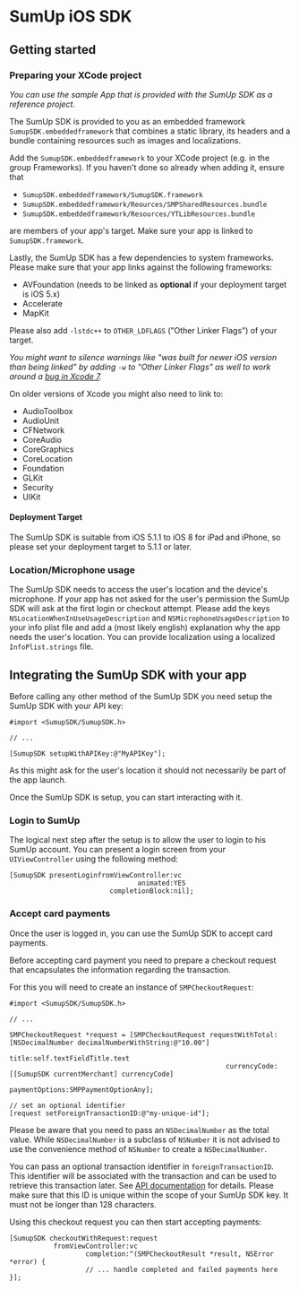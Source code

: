 # SumUp iOS SDK

## Getting started

### Preparing your XCode project
*You can use the sample App that is provided with the SumUp SDK as a reference project.*


The SumUp SDK is provided to you as an embedded framework `SumupSDK.embeddedframework` that combines a static library, its headers and a bundle containing resources such as images and localizations.

Add the `SumupSDK.embeddedframework` to your XCode project (e.g. in the group Frameworks). If you haven't done so already when adding it, ensure that 

* `SumupSDK.embeddedframework/SumupSDK.framework`
* `SumupSDK.embeddedframework/Reources/SMPSharedResources.bundle`
* `SumupSDK.embeddedframework/Resources/YTLibResources.bundle` 

are members of your app's target. Make sure your app is linked to `SumupSDK.framework`.

Lastly, the SumUp SDK has a few dependencies to system frameworks. Please make sure that your app links against the following frameworks:

* AVFoundation (needs to be linked as **optional** if your deployment target is iOS 5.x)
* Accelerate
* MapKit

Please also add `-lstdc++` to `OTHER_LDFLAGS` ("Other Linker Flags") of your target.

*You might want to silence warnings like "was built for newer iOS version than being linked" by adding `-w` to "Other Linker Flags" as well to work around a [bug in Xcode 7](http://stackoverflow.com/a/32543155).*

On older versions of Xcode you might also need to link to:

* AudioToolbox
* AudioUnit
* CFNetwork
* CoreAudio
* CoreGraphics
* CoreLocation
* Foundation
* GLKit
* Security
* UIKit


#### Deployment Target
The SumUp SDK is suitable from iOS 5.1.1 to iOS 8 for iPad and iPhone, so please set your deployment target to 5.1.1 or later.

### Location/Microphone usage
The SumUp SDK needs to access the user's location and the device's microphone. If your app has not asked for the user's permission the SumUp SDK will ask at the first login or checkout attempt. Please add the keys `NSLocationWhenInUseUsageDescription` and `NSMicrophoneUsageDescription` to your info plist file and add a (most likely english) explanation why the app needs the user's location. You can provide localization using a localized `InfoPlist.strings` file.


## Integrating the SumUp SDK with your app

Before calling any other method of the SumUp SDK you need setup the SumUp SDK with your API key:

```
#import <SumupSDK/SumupSDK.h>

// ...

[SumupSDK setupWithAPIKey:@"MyAPIKey"];
```
As this might ask for the user's location it should not necessarily be part
of the app launch. 

Once the SumUp SDK is setup, you can start interacting with it.

### Login to SumUp

The logical next step after the setup is to allow the user to login to his SumUp account. You can present a login screen from your `UIViewController` using the following method:
```
[SumupSDK presentLoginfromViewController:vc
                                animated:YES
                         completionBlock:nil];
``` 

### Accept card payments

Once the user is logged in, you can use the SumUp SDK to accept card payments.

Before accepting card payment you need to prepare a checkout request that encapsulates the information regarding the transaction.

For this you will need to create an instance of `SMPCheckoutRequest`:


```
#import <SumupSDK/SumupSDK.h>

// ...

SMPCheckoutRequest *request = [SMPCheckoutRequest requestWithTotal:[NSDecimalNumber decimalNumberWithString:@"10.00"]
                                                             title:self.textFieldTitle.text
                                                      currencyCode:[[SumupSDK currentMerchant] currencyCode]
                                                    paymentOptions:SMPPaymentOptionAny];
                                                     
// set an optional identifier
[request setForeignTransactionID:@"my-unique-id"];
```

Please be aware that you need to pass an `NSDecimalNumber` as the total value. While `NSDecimalNumber` is a subclass of `NSNumber` it is not advised to use the convenience method of `NSNumber` to create a `NSDecimalNumber`.

You can pass an optional transaction identifier in `foreignTransactionID`. This identifier will be associated with the transaction and can be used to retrieve this transaction later. See [API documentation](https://sumup.com/integration#transactionReportingAPIs) for details. Please make sure that this ID is unique within the scope of your SumUp SDK key. It must not be longer than 128 characters.

Using this checkout request you can then start accepting payments:


```
[SumupSDK checkoutWithRequest:request 
           fromViewController:vc 
                   completion:^(SMPCheckoutResult *result, NSError *error) {                   
                   // ... handle completed and failed payments here
}];
```
